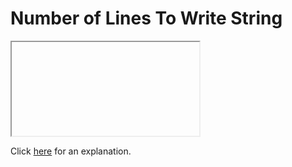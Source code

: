 # Number of Lines To Write String 

<iframe></iframe>

Click [here](Explanation.md) for an explanation.

